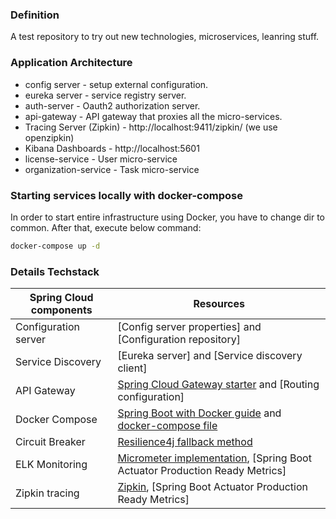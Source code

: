### Definition
A test repository to try out new technologies, microservices, leanring stuff.

### Application Architecture
- config server - setup external configuration.
- eureka server - service registry server.
- auth-server - Oauth2 authorization server.
- api-gateway - API gateway that proxies all the micro-services.
- Tracing Server (Zipkin) - http://localhost:9411/zipkin/ (we use openzipkin)
- Kibana Dashboards - http://localhost:5601
- license-service - User micro-service
- organization-service - Task micro-service

### Starting services locally with docker-compose
In order to start entire infrastructure using Docker, you have to change dir to common. After that, execute below command:
```bash
docker-compose up -d
```
### Details Techstack
| Spring Cloud components         | Resources  |
|---------------------------------|------------|
| Configuration server            | [Config server properties] and [Configuration repository] |
| Service Discovery               | [Eureka server] and [Service discovery client] |
| API Gateway                     | [Spring Cloud Gateway starter](spring-petclinic-api-gateway/pom.xml) and [Routing configuration] |
| Docker Compose                  | [Spring Boot with Docker guide](https://spring.io/guides/gs/spring-boot-docker/) and [docker-compose file](docker-compose.yml) |
| Circuit Breaker                 | [Resilience4j fallback method](https://resilience4j.readme.io/docs/getting-started)  |
| ELK Monitoring                  | [Micrometer implementation](https://micrometer.io/), [Spring Boot Actuator Production Ready Metrics] |
| Zipkin tracing                  | [Zipkin](https://zipkin.io/), [Spring Boot Actuator Production Ready Metrics] |

                       


